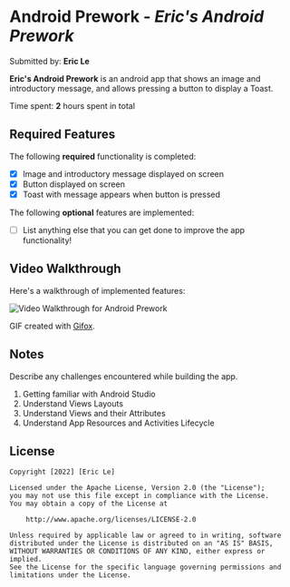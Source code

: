 # Android Prework - _Eric's Android Prework_

Submitted by: **Eric Le**

**Eric's Android Prework** is an android app that shows an image and introductory message, and allows pressing a button to display a Toast.

Time spent: **2** hours spent in total

## Required Features

The following **required** functionality is completed:

- [x] Image and introductory message displayed on screen
- [x] Button displayed on screen
- [x] Toast with message appears when button is pressed

The following **optional** features are implemented:

- [ ] List anything else that you can get done to improve the app functionality!

## Video Walkthrough

Here's a walkthrough of implemented features:

<img src='https://i.imgur.com/8Q46Pe9.gif' title='Video Walkthrough' width='' alt='Video Walkthrough for Android Prework' />

GIF created with [Gifox](http://www.gifox.io).

## Notes

Describe any challenges encountered while building the app.

1. Getting familiar with Android Studio
2. Understand Views Layouts
3. Understand Views and their Attributes
4. Understand App Resources and Activities Lifecycle

## License

    Copyright [2022] [Eric Le]

    Licensed under the Apache License, Version 2.0 (the "License");
    you may not use this file except in compliance with the License.
    You may obtain a copy of the License at

        http://www.apache.org/licenses/LICENSE-2.0

    Unless required by applicable law or agreed to in writing, software
    distributed under the License is distributed on an "AS IS" BASIS,
    WITHOUT WARRANTIES OR CONDITIONS OF ANY KIND, either express or implied.
    See the License for the specific language governing permissions and
    limitations under the License.

​

